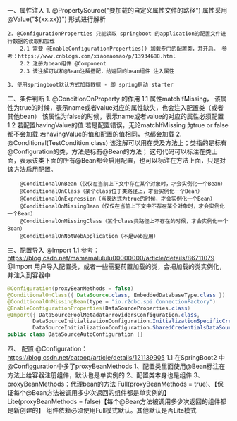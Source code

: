 一、属性注入
    1. @PropertySource("要加载的自定义属性文件的路径")
        属性采用@Value("${xx.xx}}") 形式进行解析
       
    2. @ConfigurationProperties 只能读取 springboot 的application的配置文件进行数据的读取和加载
        2.1 需要 @EnableConfigurationProperties() 加载专门的配置类，并开启。 参考：https://www.cnblogs.com/xiaomaomao/p/13934688.html
        2.2 注册为bean组件 @Component
        2.3 该注解可以和@Bean注解搭配，给返回的bean组件 注入属性
       
    3. 使用springboot默认方式加载数据 - 即 spring启动 starter

二、条件判断
    1. @ConditionOnProperty 的作用
        1.1 属性matchIfMissing，
            该属性为true的时候，表示name或者value对应的属性缺失，也会注入配置类（或者其他bean）
            该属性为false的时候，表示name或者value的对应的属性必须配置
        1.2 若配置havingValue的值
            若是配置错误，无论matchIfMissing 为true or false都不会加载
            若havingValue的值和配置的值相同，也都会加载
    2. @Conditional(TestCondition.class)
        该注解可以用在类及方法上；类指的是标有@Configuration的类，方法是标有@Bean的方法；
        这句代码可以标注在类上面，表示该类下面的所有@Bean都会启用配置，也可以标注在方法上面，只是对该方法启用配置。
        
        @ConditionalOnBean（仅仅在当前上下文中存在某个对象时，才会实例化一个Bean）
        @ConditionalOnClass（某个class位于类路径上，才会实例化一个Bean）
        @ConditionalOnExpression（当表达式为true的时候，才会实例化一个Bean）
        @ConditionalOnMissingBean（仅仅在当前上下文中不存在某个对象时，才会实例化一个Bean）
        @ConditionalOnMissingClass（某个class类路径上不存在的时候，才会实例化一个Bean）
        @ConditionalOnNotWebApplication（不是web应用）

三、配置导入
    @Import
    1.1 参考：https://blog.csdn.net/mamamalululu00000000/article/details/86711079
        @Import 用户导入配置类，或者一些需要前置加载的类，会把加载的类实例化，并注入到容器中
```java
@Configuration(proxyBeanMethods = false)
@ConditionalOnClass({ DataSource.class, EmbeddedDatabaseType.class })
@ConditionalOnMissingBean(type = "io.r2dbc.spi.ConnectionFactory")
@EnableConfigurationProperties(DataSourceProperties.class)
@Import({ DataSourcePoolMetadataProvidersConfiguration.class,
		DataSourceInitializationConfiguration.InitializationSpecificCredentialsDataSourceInitializationConfiguration.class,
		DataSourceInitializationConfiguration.SharedCredentialsDataSourceInitializationConfiguration.class })
public class DataSourceAutoConfiguration {}
```
    
四、 配置
    @Configuration： https://blog.csdn.net/catoop/article/details/121139905
    1.1 在SpringBoot2 中@Configguration中多了proxyBeanMethods
        1、配置类里面使用@Bean标注在方法上给容器注册组件，默认也是单实例的
        2、配置类本身也是组件
        3、proxyBeanMethods：代理bean的方法
        Full(proxyBeanMethods = true)、【保证每个@Bean方法被调用多少次返回的组件都是单实例的】
        Lite(proxyBeanMethods = false)【每个@Bean方法被调用多少次返回的组件都是新创建的】
        组件依赖必须使用Full模式默认。其他默认是否Lite模式

